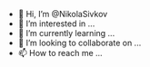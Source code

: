 - 👋 Hi, I’m @NikolaSivkov
- 👀 I’m interested in ...
- 🌱 I’m currently learning ...
- 💞️ I’m looking to collaborate on ...
- 📫 How to reach me ...

<!---
NikolaSivkov/NikolaSivkov is a ✨ special ✨ repository because its `README.md` (this file) appears on your GitHub profile.
You can click the Preview link to take a look at your changes.
--->
